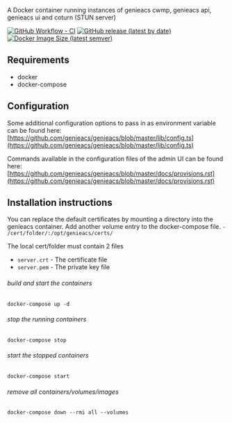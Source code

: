 A Docker container running instances of genieacs cwmp, genieacs api, genieacs ui and coturn (STUN server)

[![GitHub Workflow - CI](https://github.com/mailsvb/genieacs-docker/workflows/build/badge.svg)](https://github.com/mailsvb/genieacs-docker/actions?workflow=build)
[![GitHub release (latest by date)](https://img.shields.io/github/v/release/mailsvb/genieacs-docker)](https://github.com/mailsvb/genieacs-docker/releases/latest)
[![Docker Image Size (latest semver)](https://img.shields.io/docker/image-size/mailsvb/genieacs?sort=semver)](https://hub.docker.com/repository/docker/mailsvb/genieacs)

## Requirements
*  docker
*  docker-compose

## Configuration
Some additional configuration options to pass in as environment variable can be found here: [https://github.com/genieacs/genieacs/blob/master/lib/config.ts](https://github.com/genieacs/genieacs/blob/master/lib/config.ts)

Commands available in the configuration files of the admin UI can be found here: [https://github.com/genieacs/genieacs/blob/master/docs/provisions.rst](https://github.com/genieacs/genieacs/blob/master/docs/provisions.rst)

## Installation instructions

You can replace the default certificates by mounting a directory into the genieacs container. Add another volume entry to the docker-compose file.
`- /cert/folder/:/opt/genieacs/certs/`

The local cert/folder must contain 2 files
* `server.crt` - The certificate file
* `server.pem` - The private key file

###### build and start the containers
`docker-compose up -d`

###### stop the running containers
`docker-compose stop`

###### start the stopped containers
`docker-compose start`

###### remove all containers/volumes/images
`docker-compose down --rmi all --volumes`
